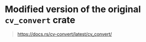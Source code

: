 # Modified version of the original `cv_convert` crate

> https://docs.rs/cv-convert/latest/cv_convert/
